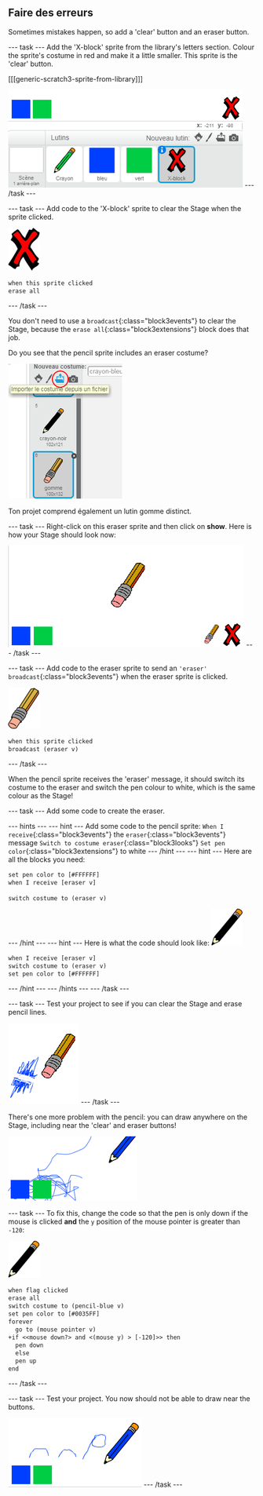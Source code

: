 ## Faire des erreurs

Sometimes mistakes happen, so add a 'clear' button and an eraser button.

\--- task \--- Add the 'X-block' sprite from the library's letters section. Colour the sprite's costume in red and make it a little smaller. This sprite is the 'clear' button.

[[[generic-scratch3-sprite-from-library]]]

![screenshot](images/paint-x.png) \--- /task \---

\--- task \--- Add code to the 'X-block' sprite to clear the Stage when the sprite clicked.

![cross](images/cross.png)

```blocks3
when this sprite clicked
erase all
```

\--- /task \---

You don't need to use a `broadcast`{:class="block3events"} to clear the Stage, because the `erase all`{:class="block3extensions"} block does that job.

Do you see that the pencil sprite includes an eraser costume?

![capture d'écran](images/paint-eraser-costume.png)

Ton projet comprend également un lutin gomme distinct.

\--- task \--- Right-click on this eraser sprite and then click on **show**. Here is how your Stage should look now:

![screenshot](images/paint-eraser-stage.png) \--- /task \---

\--- task \--- Add code to the eraser sprite to send an `'eraser' broadcast`{:class="block3events"} when the eraser sprite is clicked.

![eraser](images/eraser.png)

```blocks3
when this sprite clicked
broadcast (eraser v)
```

\--- /task \---

When the pencil sprite receives the 'eraser' message, it should switch its costume to the eraser and switch the pen colour to white, which is the same colour as the Stage!

\--- task \--- Add some code to create the eraser.

\--- hints \--- \--- hint \--- Add some code to the pencil sprite: `When I receive`{:class="block3events"} the `eraser`{:class="block3events"} message `Switch to costume eraser`{:class="block3looks"} `Set pen color`{:class="block3extensions"} to white \--- /hint \--- \--- hint \--- Here are all the blocks you need:

```blocks3
set pen color to [#FFFFFF]
when I receive [eraser v]

switch costume to (eraser v)
```

\--- /hint \--- \--- hint \--- Here is what the code should look like: ![pencil](images/pencil.png)

```blocks3
when I receive [eraser v]
switch costume to (eraser v)
set pen color to [#FFFFFF]
```

\--- /hint \--- \--- /hints \--- \--- /task \---

\--- task \--- Test your project to see if you can clear the Stage and erase pencil lines.

![capture d'écran](images/paint-erase-test.png) \--- /task \---

There's one more problem with the pencil: you can draw anywhere on the Stage, including near the 'clear' and eraser buttons!

![screenshot](images/paint-draw-problem.png)

\--- task \--- To fix this, change the code so that the pen is only down if the mouse is clicked **and** the `y` position of the mouse pointer is greater than `-120`:

![pencil](images/pencil.png)

```blocks3
when flag clicked
erase all
switch costume to (pencil-blue v)
set pen color to [#0035FF]
forever
  go to (mouse pointer v)
+if <<mouse down?> and <(mouse y) > [-120]>> then 
  pen down
  else
  pen up
end
```

\--- /task \---

\--- task \--- Test your project. You now should not be able to draw near the buttons.

![screenshot](images/paint-fixed.png) \--- /task \---